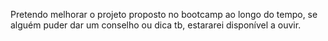 Pretendo melhorar o projeto proposto no bootcamp ao longo do tempo, se alguém puder dar um conselho ou dica tb, estararei disponível a ouvir.
